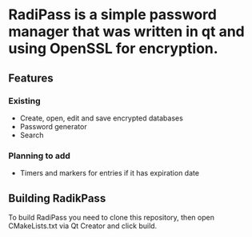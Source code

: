 # RadiPass is a simple password manager that was written in qt and using OpenSSL for encryption.

## Features

### Existing
- Create, open, edit and save encrypted databases
- Password generator
- Search

### Planning to add 
- Timers and markers for entries if it has expiration date

## Building RadikPass
To build RadiPass you need to clone this repository, then open CMakeLists.txt via Qt Creator and click build.
